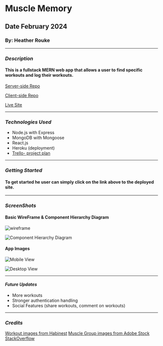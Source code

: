 # Muscle Memory

## Date February 2024

### By: Heather Rouke

***

### **_Description_**

#### This is a fullstack MERN web app that allows a user to find specific workouts and log their workouts.  

[Server-side Repo](https://github.com/heathervalene/MuscleMemory_backend)

[Client-side Repo](https://github.com/heathervalene/MuscleMemory_frontend)

[Live Site](https://muscle-memory-p4-30fa7080ab95.herokuapp.com/musclegroup)

***

### **_Technologies Used_**

- Node.js with Express
- MongoDB with Mongoose
- React.js
- Heroku (deployment)
- [Trello- project plan](https://trello.com/b/v8mjvty8/musclememory)




***

### **_Getting Started_**

#### To get started he user can simply click on the link above to the deployed site. 



***

### **_ScreenShots_**

#### Basic WireFrame & Component Hierarchy Diagram

![wireframe](https://i.imgur.com/exKyHsk.png)

![Component Hierarchy Diagram ](https://i.imgur.com/2F85s0i.png)



#### App Images

![Mobile View](https://i.imgur.com/fq7Vfmw.png)

![Desktop View](https://i.imgur.com/5fsBIor.png)



***

#### **_Future Updates_**

- More workouts
- Stronger authentication handling
- Social Features (share workouts, comment on workouts)



***

### **_Credits_**

[ Workout images from Habinest](https://habitnest.com/)
[Muscle Group images from Adobe Stock](https://stock.adobe.com/)
[StackOverflow](https://stackoverflow.com/)

